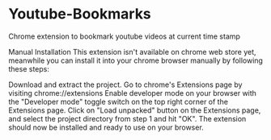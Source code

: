 # Youtube-Bookmarks
Chrome extension to bookmark youtube videos at current time stamp

Manual Installation
This extension isn't available on chrome web store yet, meanwhile you can install it into your chrome browser manually by following these steps:

Download and extract the project.
Go to chrome's Extensions page by visiting chrome://extensions
Enable developer mode on your browser with the "Developer mode" toggle switch on the top right corner of the Extensions page.
Click on "Load unpacked" button on the Extensions page, and select the project directory from step 1 and hit "OK".
The extension should now be installed and ready to use on your browser.